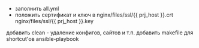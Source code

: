   - заполнить all.yml
  - положить сертификат и ключ в nginx/files/ssl/{{ prj_host }}.crt nginx/files/ssl/{{ prj_host }}.key
  
  добавить clean - удаление конфигов, сайтов и т.п.
  добавить makefile для shortcut'ов ansible-playbook
  
